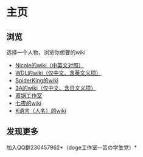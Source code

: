 ﻿主页
===================================

浏览
-----------------------------------
选择一个人物，浏览你想要的wiki
* [Nicole的wiki（中英文对照）](https://github.com/sg-first/Doge_Quotations/blob/master/Nicole_wiki.md)
* [WDL的wiki（仅中文、含英文义项）](https://github.com/sg-first/Doge_Quotations/blob/master/WDL_wiki.md)
* [SpiderKing的wiki](https://github.com/sg-first/Doge_Quotations/blob/master/spiderking_wiki.md)
* [3A的wiki（仅中文、含日文义项）](https://github.com/sg-first/Doge_Quotations/blob/master/3A_wiki.md)
* [双锅工作室](https://github.com/sg-first/Doge_Quotations/blob/master/sg-studio.md)
* [七夜的wiki](https://github.com/sg-first/Doge_Quotations/blob/master/qiye_wiki.md)
* [K语言（人名）的wiki](https://github.com/sg-first/Doge_Quotations/blob/master/klang_wiki.md)

发现更多
-----------------------------------
加入QQ群230457962*（doge工作室--苦の学生党）*
